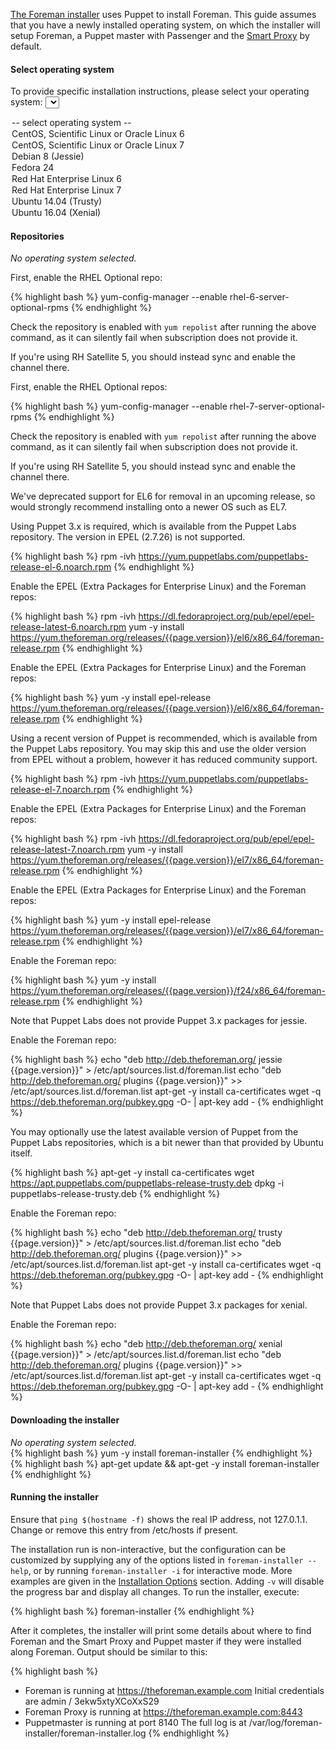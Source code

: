 [The Foreman installer](/manuals/{{page.version}}/index.html#3.2ForemanInstaller) uses Puppet to install Foreman. This guide assumes that you have a newly installed operating system, on which the installer will setup Foreman, a Puppet master with Passenger and the [Smart Proxy](/manuals/{{page.version}}/index.html#4.3SmartProxies) by default.

#### Select operating system

<script type="text/javascript">
function update_quickstart_os(select) {
  var os = select.value;
  $(".quickstart_os").hide();
  if (os && os != 'none') {
    $(".quickstart_os_"+os).show();
  } else {
    $(".quickstart_os_none").show();
  }
}
</script>

To provide specific installation instructions, please select your operating system:
<select onChange="update_quickstart_os(this);">
  <option value="none">-- select operating system --</option>
  <option value="el6">CentOS, Scientific Linux or Oracle Linux 6</option>
  <option value="el7">CentOS, Scientific Linux or Oracle Linux 7</option>
  <option value="debian8">Debian 8 (Jessie)</option>
  <option value="fedora24">Fedora 24</option>
  <option value="rhel6">Red Hat Enterprise Linux 6</option>
  <option value="rhel7">Red Hat Enterprise Linux 7</option>
  <option value="ubuntu1404">Ubuntu 14.04 (Trusty)</option>
  <option value="ubuntu1604">Ubuntu 16.04 (Xenial)</option>
</select>

#### Repositories

<div class="quickstart_os quickstart_os_none">
  <i>No operating system selected.</i>
</div>

<div class="quickstart_os quickstart_os_rhel6">
  <p>First, enable the RHEL Optional repo:</p>

{% highlight bash %}
yum-config-manager --enable rhel-6-server-optional-rpms
{% endhighlight %}

  <p>
    Check the repository is enabled with <code>yum repolist</code> after running the above command, as it can silently fail when subscription does not provide it.
  </p>

  <p>If you're using RH Satellite 5, you should instead sync and enable the channel there.</p>
</div>

<div class="quickstart_os quickstart_os_rhel7">
  <p>First, enable the RHEL Optional repos:</p>

{% highlight bash %}
yum-config-manager --enable rhel-7-server-optional-rpms
{% endhighlight %}

  <p>
    Check the repository is enabled with <code>yum repolist</code> after running the above command, as it can silently fail when subscription does not provide it.
  </p>

  <p>If you're using RH Satellite 5, you should instead sync and enable the channel there.</p>
</div>

<div class="quickstart_os quickstart_os_el6 quickstart_os_rhel6 alert alert-info">
  We've deprecated support for EL6 for removal in an upcoming release, so would strongly recommend installing onto a newer OS such as EL7.
</div>

<div class="quickstart_os quickstart_os_rhel6 quickstart_os_el6">
  <p>
    Using Puppet 3.x is required, which is available from the Puppet Labs repository.
    The version in EPEL (2.7.26) is not supported.
  </p>

{% highlight bash %}
rpm -ivh https://yum.puppetlabs.com/puppetlabs-release-el-6.noarch.rpm
{% endhighlight %}
</div>

<div class="quickstart_os quickstart_os_rhel6">
  <p>Enable the EPEL (Extra Packages for Enterprise Linux) and the Foreman repos:</p>

{% highlight bash %}
rpm -ivh https://dl.fedoraproject.org/pub/epel/epel-release-latest-6.noarch.rpm
yum -y install https://yum.theforeman.org/releases/{{page.version}}/el6/x86_64/foreman-release.rpm
{% endhighlight %}
</div>

<div class="quickstart_os quickstart_os_el6">
  <p>Enable the EPEL (Extra Packages for Enterprise Linux) and the Foreman repos:</p>

{% highlight bash %}
yum -y install epel-release https://yum.theforeman.org/releases/{{page.version}}/el6/x86_64/foreman-release.rpm
{% endhighlight %}
</div>

<div class="quickstart_os quickstart_os_rhel7 quickstart_os_el7">
  <p>
    Using a recent version of Puppet is recommended, which is available from the Puppet Labs repository.
    You may skip this and use the older version from EPEL without a problem, however it has reduced community support.
  </p>

{% highlight bash %}
rpm -ivh https://yum.puppetlabs.com/puppetlabs-release-el-7.noarch.rpm
{% endhighlight %}
</div>

<div class="quickstart_os quickstart_os_rhel7">
  <p>Enable the EPEL (Extra Packages for Enterprise Linux) and the Foreman repos:</p>

{% highlight bash %}
rpm -ivh https://dl.fedoraproject.org/pub/epel/epel-release-latest-7.noarch.rpm
yum -y install https://yum.theforeman.org/releases/{{page.version}}/el7/x86_64/foreman-release.rpm
{% endhighlight %}
</div>

<div class="quickstart_os quickstart_os_el7">
  <p>Enable the EPEL (Extra Packages for Enterprise Linux) and the Foreman repos:</p>

{% highlight bash %}
yum -y install epel-release https://yum.theforeman.org/releases/{{page.version}}/el7/x86_64/foreman-release.rpm
{% endhighlight %}
</div>

<div class="quickstart_os quickstart_os_fedora24">
  <p>Enable the Foreman repo:</p>

{% highlight bash %}
yum -y install https://yum.theforeman.org/releases/{{page.version}}/f24/x86_64/foreman-release.rpm
{% endhighlight %}
</div>

<div class="quickstart_os quickstart_os_debian8">
  <p>
    Note that Puppet Labs does not provide Puppet 3.x packages for jessie.
  </p>

  <p>Enable the Foreman repo:</p>

{% highlight bash %}
echo "deb http://deb.theforeman.org/ jessie {{page.version}}" > /etc/apt/sources.list.d/foreman.list
echo "deb http://deb.theforeman.org/ plugins {{page.version}}" >> /etc/apt/sources.list.d/foreman.list
apt-get -y install ca-certificates
wget -q https://deb.theforeman.org/pubkey.gpg -O- | apt-key add -
{% endhighlight %}
</div>

<div class="quickstart_os quickstart_os_ubuntu1404">
  <p>
    You may optionally use the latest available version of Puppet from the Puppet Labs repositories, which is
    a bit newer than that provided by Ubuntu itself.
  </p>

{% highlight bash %}
apt-get -y install ca-certificates
wget https://apt.puppetlabs.com/puppetlabs-release-trusty.deb
dpkg -i puppetlabs-release-trusty.deb
{% endhighlight %}

  <p>Enable the Foreman repo:</p>

{% highlight bash %}
echo "deb http://deb.theforeman.org/ trusty {{page.version}}" > /etc/apt/sources.list.d/foreman.list
echo "deb http://deb.theforeman.org/ plugins {{page.version}}" >> /etc/apt/sources.list.d/foreman.list
apt-get -y install ca-certificates
wget -q https://deb.theforeman.org/pubkey.gpg -O- | apt-key add -
{% endhighlight %}
</div>

<div class="quickstart_os quickstart_os_ubuntu1604">
  <p>
    Note that Puppet Labs does not provide Puppet 3.x packages for xenial.
  </p>

  <p>Enable the Foreman repo:</p>

{% highlight bash %}
echo "deb http://deb.theforeman.org/ xenial {{page.version}}" > /etc/apt/sources.list.d/foreman.list
echo "deb http://deb.theforeman.org/ plugins {{page.version}}" >> /etc/apt/sources.list.d/foreman.list
apt-get -y install ca-certificates
wget -q https://deb.theforeman.org/pubkey.gpg -O- | apt-key add -
{% endhighlight %}
</div>

#### Downloading the installer

<div class="quickstart_os quickstart_os_none">
  <i>No operating system selected.</i>
</div>

<div class="quickstart_os quickstart_os_rhel6 quickstart_os_el6 quickstart_os_rhel7 quickstart_os_el7 quickstart_os_fedora24">
{% highlight bash %}
yum -y install foreman-installer
{% endhighlight %}
</div>

<div class="quickstart_os quickstart_os_debian8 quickstart_os_ubuntu1404 quickstart_os_ubuntu1604">
{% highlight bash %}
apt-get update && apt-get -y install foreman-installer
{% endhighlight %}
</div>

#### Running the installer

<div class="quickstart_os quickstart_os_ubuntu1404 quickstart_os_ubuntu1604 alert alert-info">
  Ensure that <code>ping $(hostname -f)</code> shows the real IP address, not 127.0.1.1.  Change or remove this entry from /etc/hosts if present.
</div>

The installation run is non-interactive, but the configuration can be customized by supplying any of the options listed in `foreman-installer --help`, or by running `foreman-installer -i` for interactive mode.  More examples are given in the [Installation Options](/manuals/{{page.version}}/index.html#3.2.2InstallerOptions) section.  Adding `-v` will disable the progress bar and display all changes.  To run the installer, execute:

<div class="quickstart_os quickstart_os_none quickstart_os_el6 quickstart_os_el7 quickstart_os_rhel6 quickstart_os_rhel7 quickstart_os_debian8 quickstart_os_ubuntu1404 quickstart_os_ubuntu1604">
{% highlight bash %}
foreman-installer
{% endhighlight %}
</div>

After it completes, the installer will print some details about where to find Foreman and the Smart Proxy and Puppet master if they were installed along Foreman. Output should be similar to this:

{% highlight bash %}
  * Foreman is running at https://theforeman.example.com
      Initial credentials are admin / 3ekw5xtyXCoXxS29
  * Foreman Proxy is running at https://theforeman.example.com:8443
  * Puppetmaster is running at port 8140
  The full log is at /var/log/foreman-installer/foreman-installer.log
{% endhighlight %}
